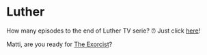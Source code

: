# Luther

How many episodes to the end of Luther TV serie? ⏰
Just click [here](./NUMBER_OF_EPISODES.md)!

Matti, are you ready for [The Exorcist](https://www.youtube.com/watch?v=YDGw1MTEe9k)?

